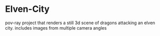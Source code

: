 # Elven-City
pov-ray project that renders a still 3d scene of dragons attacking an elven city. includes images from multiple camera angles
